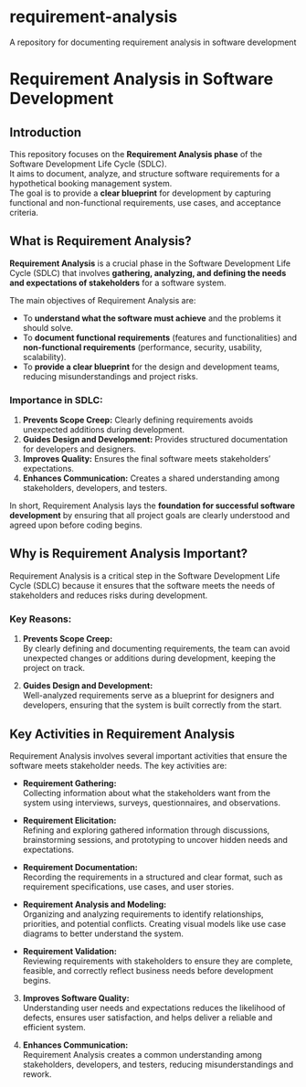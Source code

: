 # requirement-analysis
A repository for documenting requirement analysis in software development
# Requirement Analysis in Software Development

## Introduction
This repository focuses on the **Requirement Analysis phase** of the Software Development Life Cycle (SDLC).  
It aims to document, analyze, and structure software requirements for a hypothetical booking management system.  
The goal is to provide a **clear blueprint** for development by capturing functional and non-functional requirements, use cases, and acceptance criteria.
## What is Requirement Analysis?

**Requirement Analysis** is a crucial phase in the Software Development Life Cycle (SDLC) that involves **gathering, analyzing, and defining the needs and expectations of stakeholders** for a software system.  

The main objectives of Requirement Analysis are:  
- To **understand what the software must achieve** and the problems it should solve.  
- To **document functional requirements** (features and functionalities) and **non-functional requirements** (performance, security, usability, scalability).  
- To **provide a clear blueprint** for the design and development teams, reducing misunderstandings and project risks.  

### Importance in SDLC:
1. **Prevents Scope Creep:** Clearly defining requirements avoids unexpected additions during development.  
2. **Guides Design and Development:** Provides structured documentation for developers and designers.  
3. **Improves Quality:** Ensures the final software meets stakeholders’ expectations.  
4. **Enhances Communication:** Creates a shared understanding among stakeholders, developers, and testers.  

In short, Requirement Analysis lays the **foundation for successful software development** by ensuring that all project goals are clearly understood and agreed upon before coding begins.
## Why is Requirement Analysis Important?

Requirement Analysis is a critical step in the Software Development Life Cycle (SDLC) because it ensures that the software meets the needs of stakeholders and reduces risks during development.  

### Key Reasons:

1. **Prevents Scope Creep:**  
   By clearly defining and documenting requirements, the team can avoid unexpected changes or additions during development, keeping the project on track.

2. **Guides Design and Development:**  
   Well-analyzed requirements serve as a blueprint for designers and developers, ensuring that the system is built correctly from the start.
## Key Activities in Requirement Analysis

Requirement Analysis involves several important activities that ensure the software meets stakeholder needs. The key activities are:

- **Requirement Gathering:**  
  Collecting information about what the stakeholders want from the system using interviews, surveys, questionnaires, and observations.

- **Requirement Elicitation:**  
  Refining and exploring gathered information through discussions, brainstorming sessions, and prototyping to uncover hidden needs and expectations.

- **Requirement Documentation:**  
  Recording the requirements in a structured and clear format, such as requirement specifications, use cases, and user stories.

- **Requirement Analysis and Modeling:**  
  Organizing and analyzing requirements to identify relationships, priorities, and potential conflicts. Creating visual models like use case diagrams to better understand the system.

- **Requirement Validation:**  
  Reviewing requirements with stakeholders to ensure they are complete, feasible, and correctly reflect business needs before development begins.

3. **Improves Software Quality:**  
   Understanding user needs and expectations reduces the likelihood of defects, ensures user satisfaction, and helps deliver a reliable and efficient system.

4. **Enhances Communication:**  
   Requirement Analysis creates a common understanding among stakeholders, developers, and testers, reducing misunderstandings and rework.
